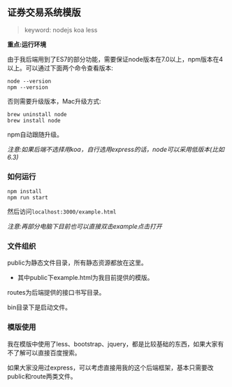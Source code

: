 ## 证券交易系统模版

>keyword: nodejs koa less 

**重点:运行环境**

由于我后端用到了ES7的部分功能，需要保证node版本在7.0以上，npm版本在4以上。可以通过下面两个命令查看版本:

```
node --version
npm --version
```

否则需要升级版本，Mac升级方式:

```
brew uninstall node
brew install node
```

npm自动跟随升级。

*注意:如果后端不选择用koa，自行选用express的话，node可以采用低版本(比如6.3)*

### 如何运行

```
npm install
npm run start
```

然后访问`localhost:3000/example.html`

*注意:再部分电脑下目前也可以直接双击example点击打开*

### 文件组织

public为静态文件目录，所有静态资源都放在这里。    

* 其中public下example.html为我目前提供的模版。

routes为后端提供的接口书写目录。   

bin目录下是启动文件。  

### 模版使用

我在模版中使用了less、bootstrap、jquery，都是比较基础的东西，如果大家有不了解可以直接百度搜索。

如果大家没用过express，可以考虑直接用我的这个后端框架，基本只需要改public和route两类文件。